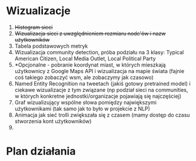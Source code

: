 # Wizualizacje

1. ~~Histogram sieci~~
2. ~~Wizualizacja sieci z uwzględnieniem rozmiaru node'ów i nazw użytkowników~~
3. Tabela podstawowych metryk
4. Wizualizacja community detection, próba podziału na 3 klasy: Typical American Citizen, Local Media Outlet, Local Political Party
4. *Opcjonalne - pobranie koordynat miast, w których mieszkają użytkownicy z Google Maps API i wizualizacja na mapie świata (fajnie coś takiego zobaczyć wsm, ale zobaczymy jak czasowo)
5. Named Entity Recognition na tweetach (jakiś gotowy pretrained model) i ciekawe wizualizacje z tym związane (np podział sieci na communities, w których konkretne jednostki/organizacje pojawiają się najczęściej) 
6. Graf wizualizujący wspólne słowa pomiędzy największymi użytkownikami (tak samo jak to było w projekcie z NLP)
7. Animacja jak sieć trolli zwiększała się z czasem (mamy dostęp do czasu stworzenia kont użytkowników)
8. 

# Plan działania